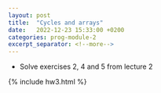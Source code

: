 ```yaml
---
layout: post
title:  "Cycles and arrays"
date:   2022-12-23 15:33:00 +0200
categories: prog-module-2
excerpt_separator: <!--more-->
---
```

- Solve exercises 2, 4 and 5 from lecture 2
<!--more-->
{% include hw3.html %}
